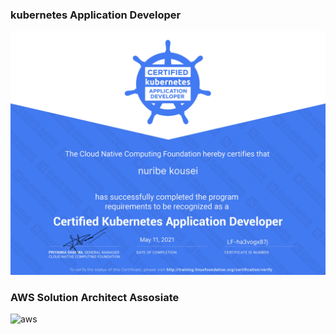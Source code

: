 ### kubernetes Application Developer
![kebernetes](photos/image.jpg)

### AWS Solution Architect Assosiate
![aws](https://drive.google.com/file/d/15OYQnS7UeWU4fHtHLJTnroih4B8X1E5W/view?usp=sharing)